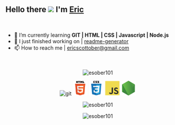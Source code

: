 ## Hello there <img src="https://media.giphy.com/media/hvRJCLFzcasrR4ia7z/giphy.gif" width="25px"> I'm [Eric](https://esober101.github.io/my-portfolio/)

<br>

- 🌱 I’m currently learning **GIT | HTML | CSS | Javascript | Node.js**
- 🔭 I just finished working on | [readme-generator](https://github.com/esober101/readme-generator)
- 📫 How to reach me | [ericscottober@gmail.com](mailto:ericscottober@gmail.com?subject=[GitHub]%20Source%20Han%20Sans)

<br>

<p align="center"> <img src="https://komarev.com/ghpvc/?username=esober101" alt="esober101" /> 

<p align="center"><img src="https://www.vectorlogo.zone/logos/git-scm/git-scm-icon.svg" alt="git" width="40" height="40"/>  

<img src="https://raw.githubusercontent.com/devicons/devicon/master/icons/html5/html5-original-wordmark.svg" alt="html5" width="40" height="40"/>

<img src="https://raw.githubusercontent.com/devicons/devicon/master/icons/css3/css3-original-wordmark.svg" alt="css3" width="40" height="40"/> 

<img src="https://raw.githubusercontent.com/devicons/devicon/master/icons/javascript/javascript-original.svg" alt="javascript" width="40" height="40"/>  

<img src="https://raw.githubusercontent.com/devicons/devicon/master/icons/nodejs/nodejs-original.svg" alt="nodejs" width="40" height="40"/> 

<p align="center"><img src="https://github-readme-stats.vercel.app/api/top-langs/?username=esober101&show_icons=true&theme=dark)" alt="esober101" />

<p align="center"><img src="https://github-readme-stats.vercel.app/api?username=esober101&show_icons=true" alt="esober101" />
